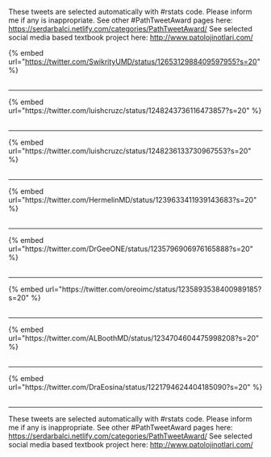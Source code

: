

These tweets are selected automatically with #rstats code. Please inform me if any is inappropriate.
See other #PathTweetAward pages here: https://serdarbalci.netlify.com/categories/PathTweetAward/ 
See selected social media based textbook project here: http://www.patolojinotlari.com/

{% embed url="https://twitter.com/SwikrityUMD/status/1265312988409597955?s=20" %}<br>
<br>
<hr>
{% embed url="https://twitter.com/luishcruzc/status/1248243736116473857?s=20" %}<br>
<br>
<hr>
{% embed url="https://twitter.com/luishcruzc/status/1248236133730967553?s=20" %}<br>
<br>
<hr>
{% embed url="https://twitter.com/HermelinMD/status/1239633411939143683?s=20" %}<br>
<br>
<hr>
{% embed url="https://twitter.com/DrGeeONE/status/1235796906976165888?s=20" %}<br>
<br>
<hr>
{% embed url="https://twitter.com/oreoimc/status/1235893538400989185?s=20" %}<br>
<br>
<hr>
{% embed url="https://twitter.com/ALBoothMD/status/1234704604475998208?s=20" %}<br>
<br>
<hr>
{% embed url="https://twitter.com/DraEosina/status/1221794624404185090?s=20" %}<br>
<br>
<hr>


These tweets are selected automatically with #rstats code. Please inform me if any is inappropriate.
See other #PathTweetAward pages here: https://serdarbalci.netlify.com/categories/PathTweetAward/ 
See selected social media based textbook project here: http://www.patolojinotlari.com/
